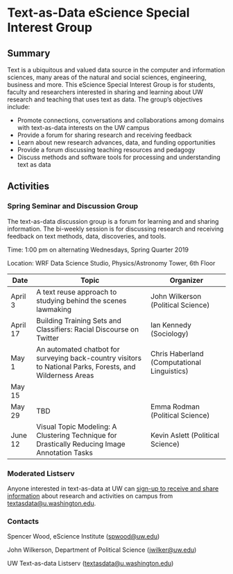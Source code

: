 # Text-as-Data eScience Special Interest Group

## Summary

Text is a ubiquitous and valued data source in the computer and information sciences, many areas of the natural and social sciences, engineering, business and more.  This eScience Special Interest Group is for students, faculty and researchers interested in sharing and learning about UW research and teaching that uses text as data. The group’s objectives include:
- Promote connections, conversations and collaborations among domains with text-as-data interests on the UW campus
- Provide a forum for sharing research and receiving feedback
- Learn about new research advances, data, and funding opportunities
- Provide a forum discussing teaching resources and pedagogy
- Discuss methods and software tools for processing and understanding text as data


## Activities

### Spring Seminar and Discussion Group

The text-as-data discussion group is a forum for learning and and sharing information.  The bi-weekly session is for discussing research and receiving feedback on text methods, data, discoveries, and tools.

Time: 1:00 pm on alternating Wednesdays, Spring Quarter 2019

Location: WRF Data Science Studio, Physics/Astronomy Tower, 6th Floor

| Date     | Topic     | Organizer     |
|----------|-----------|---------------|
| April 3  | A text reuse approach to studying behind the scenes lawmaking | John Wilkerson (Political Science) |
| April 17 | Building Training Sets and Classifiers: Racial Discourse on Twitter | Ian Kennedy (Sociology) |
| May 1    | An automated chatbot for surveying back-country visitors to National Parks, Forests, and Wilderness Areas | Chris Haberland (Computational Linguistics) |
| May 15   |           |             |
| May 29   | TBD | Emma Rodman (Political Science) |
| June 12  | Visual Topic Modeling: A Clustering Technique for Drastically Reducing Image Annotation Tasks | Kevin Aslett (Political Science) |


### Moderated Listserv

Anyone interested in text-as-data at UW can [sign-up to receive and share information](http://mailman11.u.washington.edu/mailman/listinfo/textasdata) about research and activities on campus from textasdata@u.washington.edu.

### Contacts

Spencer Wood, eScience Institute (spwood@uw.edu)

John Wilkerson, Department of Political Science (jwilker@uw.edu)

UW Text-as-data Listserv (textasdata@u.washington.edu)

